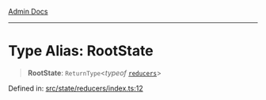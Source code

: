 [Admin Docs](/)

***

# Type Alias: RootState

> **RootState**: `ReturnType`\<*typeof* [`reducers`](../functions/reducers.md)\>

Defined in: [src/state/reducers/index.ts:12](https://github.com/PalisadoesFoundation/talawa-admin/blob/main/src/state/reducers/index.ts#L12)
